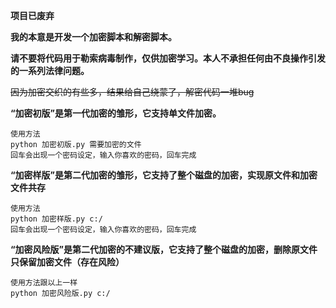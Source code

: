 **项目已废弃**

**我的本意是开发一个加密脚本和解密脚本。**
    
**请不要将代码用于勒索病毒制作，仅供加密学习。本人不承担任何由不良操作引发的一系列法律问题。**

~~因为加密交织的有些多，结果给自己绕蒙了，解密代码一堆bug~~

**“加密初版”是第一代加密的雏形，它支持单文件加密。**

    使用方法
    python 加密初版.py 需要加密的文件
    回车会出现一个密码设定，输入你喜欢的密码，回车完成


**“加密样版”是第二代加密的雏形，它支持了整个磁盘的加密，实现原文件和加密文件共存**

    使用方法
    python 加密样版.py c:/
    回车会出现一个密码设定，输入你喜欢的密码，回车完成

**“加密风险版”是第二代加密的不建议版，它支持了整个磁盘的加密，删除原文件只保留加密文件（存在风险）**

    使用方法跟以上一样
    python 加密风险版.py c:/
